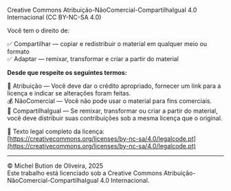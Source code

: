 Creative Commons Atribuição-NãoComercial-CompartilhaIgual 4.0 Internacional (CC BY-NC-SA 4.0)

Você tem o direito de:

✅ Compartilhar — copiar e redistribuir o material em qualquer meio ou formato  
✅ Adaptar — remixar, transformar e criar a partir do material

**Desde que respeite os seguintes termos:**

🔗 Atribuição — Você deve dar o crédito apropriado, fornecer um link para a licença e indicar se alterações foram feitas.  
💰 NãoComercial — Você não pode usar o material para fins comerciais.  
🔁 CompartilhaIgual — Se remixar, transformar ou criar a partir do material, você deve distribuir suas contribuições sob a mesma licença que o original.

📄 Texto legal completo da licença:  
[https://creativecommons.org/licenses/by-nc-sa/4.0/legalcode.pt](https://creativecommons.org/licenses/by-nc-sa/4.0/legalcode.pt)

---

© Michel Bution de Oliveira, 2025  
Este trabalho está licenciado sob a Creative Commons Atribuição-NãoComercial-CompartilhaIgual 4.0 Internacional.
